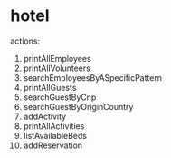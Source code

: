 # hotel

actions:
1. printAllEmployees
2. printAllVolunteers
3. searchEmployeesByASpecificPattern
4. printAllGuests
5. searchGuestByCnp
6. searchGuestByOriginCountry
7. addActivity
8. printAllActivities
9. listAvailableBeds
10. addReservation
